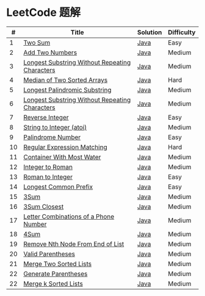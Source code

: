 LeetCode 题解
========

| # | Title | Solution | Difficulty |
|---| ----- | -------- | ---------- |
|1|[Two Sum](https://leetcode.com/problems/two-sum/)| [Java](src/com/cier/solution/array/TwoSum.java)|Easy|
|2|[Add Two Numbers](https://leetcode.com/problems/add-two-numbers/)| [Java](src/com/cier/solution/linklist/AddTwoNumbers.java)|Medium|
|3|[Longest Substring Without Repeating Characters](https://leetcode.com/problems/longest-substring-without-repeating-characters/)| [Java](src/com/cier/solution/string/LongestSubstringWithoutRepeatingCharacters.java)|Medium|
|4|[Median of Two Sorted Arrays](https://leetcode.com/problems/median-of-two-sorted-arrays/)| [Java](src/com/cier/solution/array/MedianOfTwoSortedArrays.java)|Hard|
|5|[Longest Palindromic Substring](https://leetcode.com/problems/longest-palindromic-substring/)| [Java](src/com/cier/solution/string/LongestPalindromicSubstring.java)|Medium|
|6|[Longest Substring Without Repeating Characters](https://leetcode.com/problems/zigzag-conversion/)| [Java](src/com/cier/solution/string/ZigZagConversion.java)|Medium|
|7|[Reverse Integer](https://leetcode.com/problems/reverse-integer/)| [Java](src/com/cier/solution/string/ReverseInteger.java)|Easy|
|8|[String to Integer (atoi)](https://leetcode.com/problems/string-to-integer-atoi/)| [Java](src/com/cier/solution/array/StringToInteger.java)|Medium|
|9|[Palindrome Number](https://leetcode.com/problems/palindrome-number/)| [Java](src/com/cier/solution/string/PalindromeNumber.java)|Easy|
|10|[Regular Expression Matching](https://leetcode.com/problems/regular-expression-matching/)| [Java](src/com/cier/solution/string/RegularExpressionMatching.java)|Hard|
|11|[Container With Most Water](https://leetcode.com/problems/container-with-most-water/)| [Java](src/com/cier/solution/array/ContainerWithMostWater.java)|Medium|
|12|[Integer to Roman](https://leetcode.com/problems/integer-to-roman/)| [Java](src/com/cier/solution/string/IntegerToRoman.java)|Medium|
|13|[Roman to Integer](https://leetcode.com/problems/roman-to-integer/)| [Java](src/com/cier/solution/array/RomanToInteger.java)|Easy|
|14|[Longest Common Prefix](https://leetcode.com/problems/longest-common-prefix/)| [Java](src/com/cier/solution/array/LongestCommonPrefix.java)|Easy|
|15|[3Sum](https://leetcode.com/problems/3sum/)| [Java](src/com/cier/solution/array/ThreeSum.java)|Medium|
|16|[3Sum Closest](https://leetcode.com/problems/3sum-closest/)| [Java](src/com/cier/solution/array/ThreeSumClosest.java)|Medium|
|17|[Letter Combinations of a Phone Number](https://leetcode.com/problems/letter-combinations-of-a-phone-number/)| [Java](src/com/cier/solution/array/LetterCombinationsOfAPhoneNumber.java)|Medium|
|18|[4Sum](https://leetcode.com/problems/4sum/)| [Java](src/com/cier/solution/array/FourSum.java)|Medium|
|19|[Remove Nth Node From End of List](https://leetcode.com/problems/remove-nth-node-from-end-of-list/)| [Java](src/com/cier/solution/linklist/RemoveNthNodeFromEndOfList.java)|Medium|
|20|[Valid Parentheses](https://leetcode.com/problems/valid-parentheses/)| [Java](src/com/cier/solution/StackAndQueue/ValidParentheses.java)|Medium|
|21|[Merge Two Sorted Lists](https://leetcode.com/problems/merge-two-sorted-lists/)| [Java](src/com/cier/solution/sort/MergeTwoSortedLists.java)|Medium|
|22|[Generate Parentheses](https://leetcode.com/problems/generate-parentheses/)| [Java](src/com/cier/solution/array/GenerateParentheses.java)|Medium|
|22|[Merge k Sorted Lists](https://leetcode.com/problems/merge-k-sorted-lists/)| [Java](src/com/cier/solution/sort/MergeKSortedLists.java)|Medium|